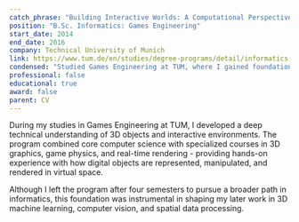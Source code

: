 ```yaml
---
catch_phrase: "Building Interactive Worlds: A Computational Perspective on 3D Systems"
position: "B.Sc. Informatics: Games Engineering"
start_date: 2014
end_date: 2016
company: Technical University of Munich
link: https://www.tum.de/en/studies/degree-programs/detail/informatics-games-engineering-bachelor-of-science-bsc
condensed: "Studied Games Engineering at TUM, where I gained foundational expertise in 3D graphics and object interaction that continues to inform my work in machine learning and computer vision."
professional: false
educational: true
award: false
parent: CV
---
```


During my studies in Games Engineering at TUM, I developed a deep technical understanding of 3D objects and interactive environments. The program combined core computer science with specialized courses in 3D graphics, game physics, and real-time rendering - providing hands-on experience with how digital objects are represented, manipulated, and rendered in virtual space.

Although I left the program after four semesters to pursue a broader path in informatics, this foundation was instrumental in shaping my later work in 3D machine learning, computer vision, and spatial data processing.